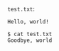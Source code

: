 `test.txt`:

```text example=a
Hello, world!
```

```console example=a
$ cat test.txt
Goodbye, world
```
